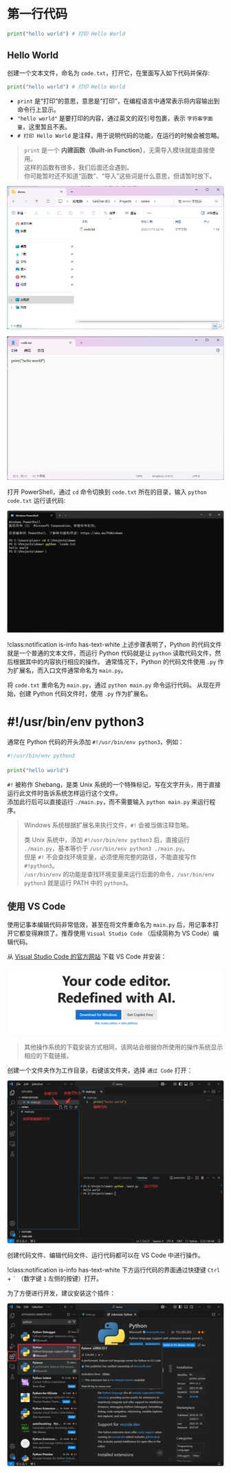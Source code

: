 # 第一行代码

```python shift
print("hello world") # 打印 Hello World
```

## Hello World

创建一个文本文件，命名为 `code.txt`，打开它，在里面写入如下代码并保存:  

```python
print("hello world") # 打印 Hello World
```

* `print` 是“打印”的意思，意思是“打印”，在编程语言中通常表示将内容输出到命令行上显示。  
* `"hello world"` 是要打印的内容，通过英文的双引号包裹，表示 `字符串字面量`，这里暂且不表。  
* `# 打印 Hello World` 是注释，用于说明代码的功能，在运行的时候会被忽略。

> `print` 是一个 **内建函数（Built-in Function）**，无需导入模块就能直接使用。  
> 这样的函数有很多，我们后面还会遇到。  
> 你可能暂时还不知道“函数”、“导入”这些词是什么意思，但请暂时放下。

![create-code](/resource/python/create-txt.png)

![hello-world](/resource/python/hello-world.png)

打开 PowerShell，通过 `cd` 命令切换到 `code.txt` 所在的目录，输入 `python code.txt` 运行该代码:

![run-hello-worl](/resource/python/run-hello-world.png)

!class:notification is-info has-text-white
上述步骤表明了，Python 的代码文件就是一个普通的文本文件，而运行 Python 代码就是让 `python` 读取代码文件，然后根据其中的内容执行相应的操作。
通常情况下，Python 的代码文件使用 `.py` 作为扩展名，而入口文件通常命名为 `main.py`。

将 `code.txt` 重命名为 `main.py`，通过 `python main.py` 命令运行代码。
从现在开始，创建 Python 代码文件时，使用 `.py` 作为扩展名。  

# #!/usr/bin/env python3

通常在 Python 代码的开头添加 `#!/usr/bin/env python3`，例如：  

```python
#!/usr/bin/env python3

print("hello world")
```

`#!` 被称作 Shebang，是类 Unix 系统的一个特殊标记，写在文字开头，用于直接运行此文件时告诉系统怎样运行这个文件。  
添加此行后可以直接运行 `./main.py`，而不需要输入 `python main.py` 来运行程序。

> Windows 系统根据扩展名来执行文件，`#!` 会被当做注释忽略。
>
> 类 Unix 系统中，添加 `#!/usr/bin/env python3` 后，直接运行 `./main.py`，基本等价于 `/usr/bin/env python3 ./main.py`。  
> 但是 `#!` 不会查找环境变量，必须使用完整的路径，不能直接写作 `#!python3`。  
> `/usr/bin/env` 的功能是查找环境变量来运行后面的命令，`/usr/bin/env python3` 就是运行 PATH 中的 `python3`。


## 使用 VS Code

使用记事本编辑代码非常低效，甚至在将文件重命名为 `main.py` 后，用记事本打开它都变得麻烦了。推荐使用 `Visual Studio Code` （后续简称为 VS Code）编辑代码。


从 [Visual Studio Code 的官方网站](https://code.visualstudio.com/) 下载 VS Code 并安装：

![download-vscode](/resource/python/download-vscode.png)

> 其他操作系统的下载安装方式相同，该网站会根据你所使用的操作系统显示相应的下载链接。

创建一个文件夹作为工作目录，右键该文件夹，选择 `通过 Code` 打开：  

![vscode](/resource/python/vscode.png)

创建代码文件、编辑代码文件、运行代码都可以在 VS Code 中进行操作。

!class:notification is-info has-text-white
下方运行代码的界面通过快捷键 `Ctrl` + `` ` `` （数字键 `1` 左侧的按键）打开。

为了方便进行开发，建议安装这个插件：  

![vscode-plugin](/resource/python/vscode-plugin.png)
